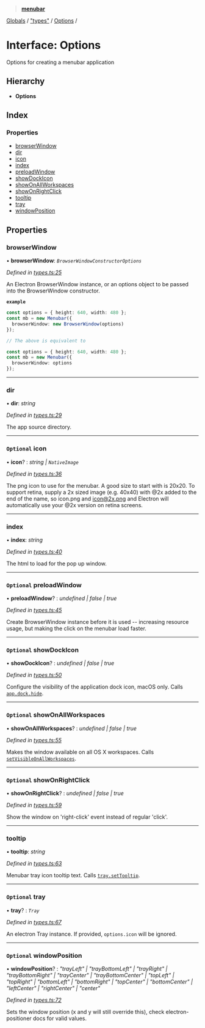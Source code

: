 > **[menubar](../README.md)**

[Globals](../globals.md) / ["types"](../modules/_types_.md) / [Options](_types_.options.md) /

# Interface: Options

Options for creating a menubar application

## Hierarchy

* **Options**

## Index

### Properties

* [browserWindow](_types_.options.md#browserwindow)
* [dir](_types_.options.md#dir)
* [icon](_types_.options.md#optional-icon)
* [index](_types_.options.md#index)
* [preloadWindow](_types_.options.md#optional-preloadwindow)
* [showDockIcon](_types_.options.md#optional-showdockicon)
* [showOnAllWorkspaces](_types_.options.md#optional-showonallworkspaces)
* [showOnRightClick](_types_.options.md#optional-showonrightclick)
* [tooltip](_types_.options.md#tooltip)
* [tray](_types_.options.md#optional-tray)
* [windowPosition](_types_.options.md#optional-windowposition)

## Properties

###  browserWindow

• **browserWindow**: *`BrowserWindowConstructorOptions`*

*Defined in [types.ts:25](https://github.com/maxogden/menubar/blob/b17af72/src/types.ts#L25)*

An Electron BrowserWindow instance, or an options object to be passed into
the BrowserWindow constructor.

**`example`** 
```typescript
const options = { height: 640, width: 480 };
const mb = new Menubar({
  browserWindow: new BrowserWindow(options)
});

// The above is equivalent to

const options = { height: 640, width: 480 };
const mb = new Menubar({
  browserWindow: options
});
```

___

###  dir

• **dir**: *string*

*Defined in [types.ts:29](https://github.com/maxogden/menubar/blob/b17af72/src/types.ts#L29)*

The app source directory.

___

### `Optional` icon

• **icon**? : *string | `NativeImage`*

*Defined in [types.ts:36](https://github.com/maxogden/menubar/blob/b17af72/src/types.ts#L36)*

The png icon to use for the menubar. A good size to start with is 20x20.
To support retina, supply a 2x sized image (e.g. 40x40) with @2x added to
the end of the name, so icon.png and icon@2x.png and Electron will
automatically use your @2x version on retina screens.

___

###  index

• **index**: *string*

*Defined in [types.ts:40](https://github.com/maxogden/menubar/blob/b17af72/src/types.ts#L40)*

The html to load for the pop up window.

___

### `Optional` preloadWindow

• **preloadWindow**? : *undefined | false | true*

*Defined in [types.ts:45](https://github.com/maxogden/menubar/blob/b17af72/src/types.ts#L45)*

Create BrowserWindow instance before it is used -- increasing resource
usage, but making the click on the menubar load faster.

___

### `Optional` showDockIcon

• **showDockIcon**? : *undefined | false | true*

*Defined in [types.ts:50](https://github.com/maxogden/menubar/blob/b17af72/src/types.ts#L50)*

Configure the visibility of the application dock icon, macOS only. Calls
[`app.dock.hide`](https://electronjs.org/docs/api/app#appdockhide-macos).

___

### `Optional` showOnAllWorkspaces

• **showOnAllWorkspaces**? : *undefined | false | true*

*Defined in [types.ts:55](https://github.com/maxogden/menubar/blob/b17af72/src/types.ts#L55)*

Makes the window available on all OS X workspaces. Calls
[`setVisibleOnAllWorkspaces`](https://electronjs.org/docs/api/browser-window#winsetvisibleonallworkspacesvisible-options).

___

### `Optional` showOnRightClick

• **showOnRightClick**? : *undefined | false | true*

*Defined in [types.ts:59](https://github.com/maxogden/menubar/blob/b17af72/src/types.ts#L59)*

Show the window on 'right-click' event instead of regular 'click'.

___

###  tooltip

• **tooltip**: *string*

*Defined in [types.ts:63](https://github.com/maxogden/menubar/blob/b17af72/src/types.ts#L63)*

Menubar tray icon tooltip text. Calls [`tray.setTooltip`](https://electronjs.org/docs/api/tray#traysettooltiptooltip).

___

### `Optional` tray

• **tray**? : *`Tray`*

*Defined in [types.ts:67](https://github.com/maxogden/menubar/blob/b17af72/src/types.ts#L67)*

An electron Tray instance. If provided, `options.icon` will be ignored.

___

### `Optional` windowPosition

• **windowPosition**? : *"trayLeft" | "trayBottomLeft" | "trayRight" | "trayBottomRight" | "trayCenter" | "trayBottomCenter" | "topLeft" | "topRight" | "bottomLeft" | "bottomRight" | "topCenter" | "bottomCenter" | "leftCenter" | "rightCenter" | "center"*

*Defined in [types.ts:72](https://github.com/maxogden/menubar/blob/b17af72/src/types.ts#L72)*

Sets the window position (x and y will still override this), check
electron-positioner docs for valid values.